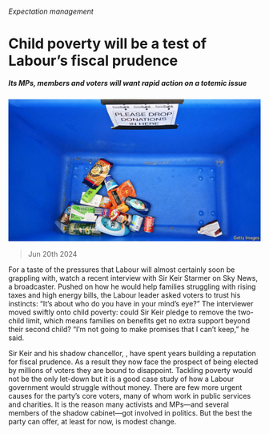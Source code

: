 ###### Expectation management

# Child poverty will be a test of Labour’s fiscal prudence 

##### Its MPs, members and voters will want rapid action on a totemic issue 

![image](images/20240622_BRP003.jpg) 

> Jun 20th 2024 

For a taste of the pressures that Labour will almost certainly soon be grappling with, watch a recent interview with Sir Keir Starmer on Sky News, a broadcaster. Pushed on how he would help families struggling with rising taxes and high energy bills, the Labour leader asked voters to trust his instincts: “It’s about who do you have in your mind’s eye?” The interviewer moved swiftly onto child poverty: could Sir Keir pledge to remove the two-child limit, which means families on benefits get no extra support beyond their second child? “I’m not going to make promises that I can’t keep,” he said. 

Sir Keir and his shadow chancellor, , have spent years building a reputation for fiscal prudence. As a result they now face the prospect of being elected by millions of voters they are bound to disappoint. Tackling poverty would not be the only let-down but it is a good case study of how a Labour government would struggle without money. There are few more urgent causes for the party’s core voters, many of whom work in public services and charities. It is the reason many activists and MPs—and several members of the shadow cabinet—got involved in politics. But the best the party can offer, at least for now, is modest change. 

